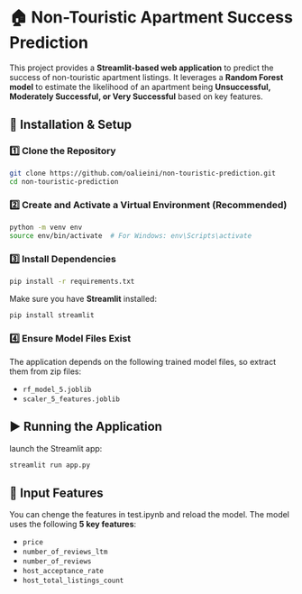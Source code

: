 # 🏠 Non-Touristic Apartment Success Prediction

This project provides a **Streamlit-based web application** to predict the success of non-touristic apartment listings. It leverages a **Random Forest model** to estimate the likelihood of an apartment being **Unsuccessful, Moderately Successful, or Very Successful** based on key features.


## 🚀 Installation & Setup

### 1️⃣ Clone the Repository

```bash
git clone https://github.com/oalieini/non-touristic-prediction.git
cd non-touristic-prediction
```

### 2️⃣ Create and Activate a Virtual Environment (Recommended)

```bash
python -m venv env
source env/bin/activate  # For Windows: env\Scripts\activate
```

### 3️⃣ Install Dependencies

```bash
pip install -r requirements.txt
```

Make sure you have **Streamlit** installed:

```bash
pip install streamlit
```

### 4️⃣ Ensure Model Files Exist

The application depends on the following trained model files, so extract them from zip files:

- `rf_model_5.joblib`
- `scaler_5_features.joblib`

## ▶️ Running the Application

launch the Streamlit app:

```bash
streamlit run app.py
```


## 📌 Input Features
You can chenge the features in test.ipynb and reload the model.
The model uses the following **5 key features**:

- `price`
- `number_of_reviews_ltm`
- `number_of_reviews`
- `host_acceptance_rate`
- `host_total_listings_count`

